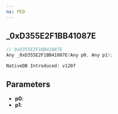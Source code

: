 ```yaml
---
ns: PED
---
```

## _0xD355E2F1BB41087E

```c
// 0xD355E2F1BB41087E
Any _0xD355E2F1BB41087E(Any p0, Any p1);
```

```
NativeDB Introduced: v1207
```

## Parameters
* **p0**:
* **p1**:
